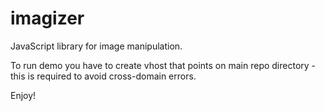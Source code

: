 imagizer
========

JavaScript library for image manipulation.

To run demo you have to create vhost that points on main repo directory - this is required to avoid cross-domain errors.

Enjoy!
